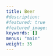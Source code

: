 ```yaml
---
title: Beer
#description: 
#featured: true
#featured_image: 
keywords: []
menus: "main"
weight: 35
---
```

